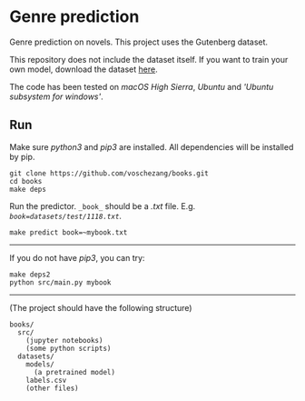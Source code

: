 # Genre prediction

Genre prediction on novels. This project uses the Gutenberg dataset.

This repository does not include the dataset itself. If you want to train your own model, download the dataset [here](https://drive.google.com/file/d/1iO-skvTyxQ0YnVUNfoRC7nMLtXHDxNRl/view?usp=sharing).

The code has been tested on _macOS High Sierra_, _Ubuntu_ and _'Ubuntu subsystem for windows'_. 

## Run

Make sure _python3_ and _pip3_ are installed. All dependencies will be installed by pip.

```
git clone https://github.com/voschezang/books.git
cd books
make deps
```

Run the predictor. `_book_` should be a _.txt_ file. E.g. _`book=datasets/test/1118.txt`_.

```
make predict book=~mybook.txt
```



---

If you do not have _pip3_, you can try:
```
make deps2
python src/main.py mybook
```



---

(The project should have the following structure)

```
books/
  src/
    (jupyter notebooks)
    (some python scripts)
  datasets/
    models/
      (a pretrained model)
    labels.csv
    (other files)
```
